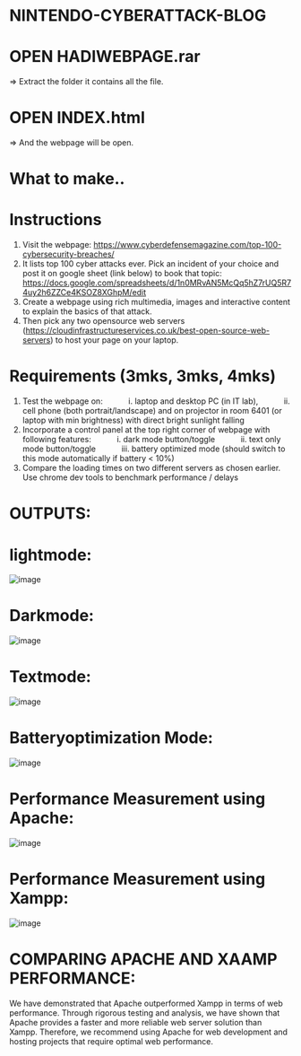 # NINTENDO-CYBERATTACK-BLOG

# OPEN HADIWEBPAGE.rar 
=> Extract the folder it contains all the file.

# OPEN INDEX.html 
=> And the webpage will be open.

# What to make..

# Instructions

1. Visit the webpage: https://www.cyberdefensemagazine.com/top-100-cybersecurity-breaches/
2. It lists top 100 cyber attacks ever. Pick an incident of your choice and post it on google sheet (link below) to book that topic: 
          https://docs.google.com/spreadsheets/d/1n0MRvAN5McQq5hZ7rUQ5R74uy2h6ZZCe4KSOZ8XGhpM/edit
3. Create a webpage using rich multimedia, images and interactive content to explain the basics of that attack.
4. Then pick any two opensource web servers (https://cloudinfrastructureservices.co.uk/best-open-source-web-servers) to host your page on your laptop.


# Requirements (3mks, 3mks, 4mks)

1. Test the webpage on:
      i. laptop and desktop PC (in IT lab),
      ii. cell phone (both portrait/landscape) and on projector in room 6401 (or laptop with min brightness) with direct bright sunlight falling
2.   Incorporate a control panel at the top right corner of webpage with following features:
      i. dark mode button/toggle
      ii. text only mode button/toggle
      iii. battery optimized mode (should switch to this mode automatically if battery < 10%)
3. Compare the loading times on two different servers as chosen earlier. Use chrome dev tools to benchmark performance / delays

# OUTPUTS:

# lightmode:
![image](https://user-images.githubusercontent.com/92660593/228771707-1e23d881-18ef-4609-b232-f82c698416ec.png)

# Darkmode:
![image](https://user-images.githubusercontent.com/92660593/228771812-927bb180-6b80-4c73-bac8-72d67fa1ef5b.png)

# Textmode:
![image](https://user-images.githubusercontent.com/92660593/228771885-c0d07d15-383b-42a9-8b98-3096d246c81c.png)

# Batteryoptimization Mode:
![image](https://user-images.githubusercontent.com/92660593/228771946-dead802d-cdd9-4ad5-9c7b-ddffd85039e4.png)

# Performance Measurement using Apache:
![image](https://user-images.githubusercontent.com/92660593/228772017-f0e244d4-2e1e-4d83-91e1-325533b57f79.png)

# Performance Measurement using Xampp:
![image](https://user-images.githubusercontent.com/92660593/228772098-856d59d1-a2ca-4593-b223-6f41dc5fdf53.png)


# COMPARING APACHE AND XAAMP PERFORMANCE:
We have demonstrated that Apache outperformed Xampp in terms of web performance. Through rigorous testing and analysis, we have shown that Apache provides a faster and more reliable web server solution than Xampp. Therefore, we recommend using Apache for web development and hosting projects that require optimal web performance.

